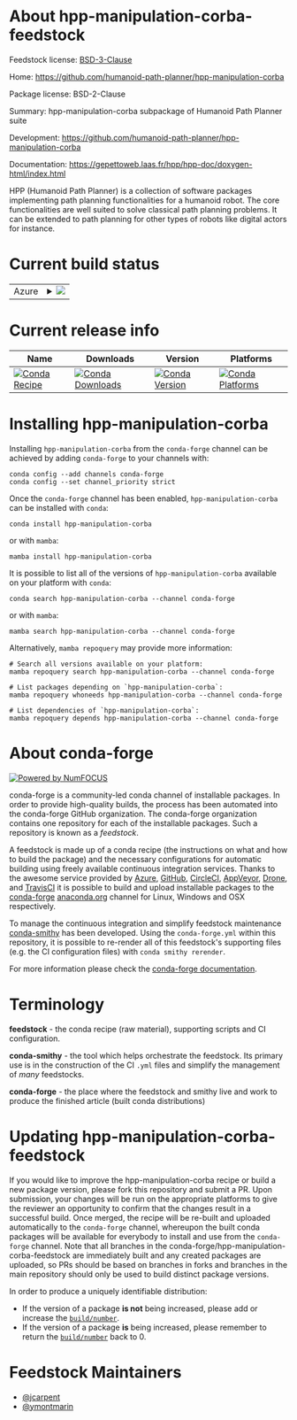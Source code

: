 About hpp-manipulation-corba-feedstock
======================================

Feedstock license: [BSD-3-Clause](https://github.com/conda-forge/hpp-manipulation-corba-feedstock/blob/main/LICENSE.txt)

Home: https://github.com/humanoid-path-planner/hpp-manipulation-corba

Package license: BSD-2-Clause

Summary: hpp-manipulation-corba subpackage of Humanoid Path Planner suite

Development: https://github.com/humanoid-path-planner/hpp-manipulation-corba

Documentation: https://gepettoweb.laas.fr/hpp/hpp-doc/doxygen-html/index.html

HPP (Humanoid Path Planner) is a collection of software packages implementing
path planning functionalities for a humanoid robot. The core functionalities are well
suited to solve classical path planning problems. It can be extended to path planning
for other types of robots like digital actors for instance.


Current build status
====================


<table>
    
  <tr>
    <td>Azure</td>
    <td>
      <details>
        <summary>
          <a href="https://dev.azure.com/conda-forge/feedstock-builds/_build/latest?definitionId=11244&branchName=main">
            <img src="https://dev.azure.com/conda-forge/feedstock-builds/_apis/build/status/hpp-manipulation-corba-feedstock?branchName=main">
          </a>
        </summary>
        <table>
          <thead><tr><th>Variant</th><th>Status</th></tr></thead>
          <tbody><tr>
              <td>linux_64_python3.10.____cpython</td>
              <td>
                <a href="https://dev.azure.com/conda-forge/feedstock-builds/_build/latest?definitionId=11244&branchName=main">
                  <img src="https://dev.azure.com/conda-forge/feedstock-builds/_apis/build/status/hpp-manipulation-corba-feedstock?branchName=main&jobName=linux&configuration=linux%20linux_64_python3.10.____cpython" alt="variant">
                </a>
              </td>
            </tr><tr>
              <td>linux_64_python3.11.____cpython</td>
              <td>
                <a href="https://dev.azure.com/conda-forge/feedstock-builds/_build/latest?definitionId=11244&branchName=main">
                  <img src="https://dev.azure.com/conda-forge/feedstock-builds/_apis/build/status/hpp-manipulation-corba-feedstock?branchName=main&jobName=linux&configuration=linux%20linux_64_python3.11.____cpython" alt="variant">
                </a>
              </td>
            </tr><tr>
              <td>linux_64_python3.12.____cpython</td>
              <td>
                <a href="https://dev.azure.com/conda-forge/feedstock-builds/_build/latest?definitionId=11244&branchName=main">
                  <img src="https://dev.azure.com/conda-forge/feedstock-builds/_apis/build/status/hpp-manipulation-corba-feedstock?branchName=main&jobName=linux&configuration=linux%20linux_64_python3.12.____cpython" alt="variant">
                </a>
              </td>
            </tr><tr>
              <td>linux_64_python3.13.____cp313</td>
              <td>
                <a href="https://dev.azure.com/conda-forge/feedstock-builds/_build/latest?definitionId=11244&branchName=main">
                  <img src="https://dev.azure.com/conda-forge/feedstock-builds/_apis/build/status/hpp-manipulation-corba-feedstock?branchName=main&jobName=linux&configuration=linux%20linux_64_python3.13.____cp313" alt="variant">
                </a>
              </td>
            </tr><tr>
              <td>linux_64_python3.9.____cpython</td>
              <td>
                <a href="https://dev.azure.com/conda-forge/feedstock-builds/_build/latest?definitionId=11244&branchName=main">
                  <img src="https://dev.azure.com/conda-forge/feedstock-builds/_apis/build/status/hpp-manipulation-corba-feedstock?branchName=main&jobName=linux&configuration=linux%20linux_64_python3.9.____cpython" alt="variant">
                </a>
              </td>
            </tr><tr>
              <td>osx_64_python3.10.____cpython</td>
              <td>
                <a href="https://dev.azure.com/conda-forge/feedstock-builds/_build/latest?definitionId=11244&branchName=main">
                  <img src="https://dev.azure.com/conda-forge/feedstock-builds/_apis/build/status/hpp-manipulation-corba-feedstock?branchName=main&jobName=osx&configuration=osx%20osx_64_python3.10.____cpython" alt="variant">
                </a>
              </td>
            </tr><tr>
              <td>osx_64_python3.11.____cpython</td>
              <td>
                <a href="https://dev.azure.com/conda-forge/feedstock-builds/_build/latest?definitionId=11244&branchName=main">
                  <img src="https://dev.azure.com/conda-forge/feedstock-builds/_apis/build/status/hpp-manipulation-corba-feedstock?branchName=main&jobName=osx&configuration=osx%20osx_64_python3.11.____cpython" alt="variant">
                </a>
              </td>
            </tr><tr>
              <td>osx_64_python3.12.____cpython</td>
              <td>
                <a href="https://dev.azure.com/conda-forge/feedstock-builds/_build/latest?definitionId=11244&branchName=main">
                  <img src="https://dev.azure.com/conda-forge/feedstock-builds/_apis/build/status/hpp-manipulation-corba-feedstock?branchName=main&jobName=osx&configuration=osx%20osx_64_python3.12.____cpython" alt="variant">
                </a>
              </td>
            </tr><tr>
              <td>osx_64_python3.13.____cp313</td>
              <td>
                <a href="https://dev.azure.com/conda-forge/feedstock-builds/_build/latest?definitionId=11244&branchName=main">
                  <img src="https://dev.azure.com/conda-forge/feedstock-builds/_apis/build/status/hpp-manipulation-corba-feedstock?branchName=main&jobName=osx&configuration=osx%20osx_64_python3.13.____cp313" alt="variant">
                </a>
              </td>
            </tr><tr>
              <td>osx_64_python3.9.____cpython</td>
              <td>
                <a href="https://dev.azure.com/conda-forge/feedstock-builds/_build/latest?definitionId=11244&branchName=main">
                  <img src="https://dev.azure.com/conda-forge/feedstock-builds/_apis/build/status/hpp-manipulation-corba-feedstock?branchName=main&jobName=osx&configuration=osx%20osx_64_python3.9.____cpython" alt="variant">
                </a>
              </td>
            </tr>
          </tbody>
        </table>
      </details>
    </td>
  </tr>
</table>

Current release info
====================

| Name | Downloads | Version | Platforms |
| --- | --- | --- | --- |
| [![Conda Recipe](https://img.shields.io/badge/recipe-hpp--manipulation--corba-green.svg)](https://anaconda.org/conda-forge/hpp-manipulation-corba) | [![Conda Downloads](https://img.shields.io/conda/dn/conda-forge/hpp-manipulation-corba.svg)](https://anaconda.org/conda-forge/hpp-manipulation-corba) | [![Conda Version](https://img.shields.io/conda/vn/conda-forge/hpp-manipulation-corba.svg)](https://anaconda.org/conda-forge/hpp-manipulation-corba) | [![Conda Platforms](https://img.shields.io/conda/pn/conda-forge/hpp-manipulation-corba.svg)](https://anaconda.org/conda-forge/hpp-manipulation-corba) |

Installing hpp-manipulation-corba
=================================

Installing `hpp-manipulation-corba` from the `conda-forge` channel can be achieved by adding `conda-forge` to your channels with:

```
conda config --add channels conda-forge
conda config --set channel_priority strict
```

Once the `conda-forge` channel has been enabled, `hpp-manipulation-corba` can be installed with `conda`:

```
conda install hpp-manipulation-corba
```

or with `mamba`:

```
mamba install hpp-manipulation-corba
```

It is possible to list all of the versions of `hpp-manipulation-corba` available on your platform with `conda`:

```
conda search hpp-manipulation-corba --channel conda-forge
```

or with `mamba`:

```
mamba search hpp-manipulation-corba --channel conda-forge
```

Alternatively, `mamba repoquery` may provide more information:

```
# Search all versions available on your platform:
mamba repoquery search hpp-manipulation-corba --channel conda-forge

# List packages depending on `hpp-manipulation-corba`:
mamba repoquery whoneeds hpp-manipulation-corba --channel conda-forge

# List dependencies of `hpp-manipulation-corba`:
mamba repoquery depends hpp-manipulation-corba --channel conda-forge
```


About conda-forge
=================

[![Powered by
NumFOCUS](https://img.shields.io/badge/powered%20by-NumFOCUS-orange.svg?style=flat&colorA=E1523D&colorB=007D8A)](https://numfocus.org)

conda-forge is a community-led conda channel of installable packages.
In order to provide high-quality builds, the process has been automated into the
conda-forge GitHub organization. The conda-forge organization contains one repository
for each of the installable packages. Such a repository is known as a *feedstock*.

A feedstock is made up of a conda recipe (the instructions on what and how to build
the package) and the necessary configurations for automatic building using freely
available continuous integration services. Thanks to the awesome service provided by
[Azure](https://azure.microsoft.com/en-us/services/devops/), [GitHub](https://github.com/),
[CircleCI](https://circleci.com/), [AppVeyor](https://www.appveyor.com/),
[Drone](https://cloud.drone.io/welcome), and [TravisCI](https://travis-ci.com/)
it is possible to build and upload installable packages to the
[conda-forge](https://anaconda.org/conda-forge) [anaconda.org](https://anaconda.org/)
channel for Linux, Windows and OSX respectively.

To manage the continuous integration and simplify feedstock maintenance
[conda-smithy](https://github.com/conda-forge/conda-smithy) has been developed.
Using the ``conda-forge.yml`` within this repository, it is possible to re-render all of
this feedstock's supporting files (e.g. the CI configuration files) with ``conda smithy rerender``.

For more information please check the [conda-forge documentation](https://conda-forge.org/docs/).

Terminology
===========

**feedstock** - the conda recipe (raw material), supporting scripts and CI configuration.

**conda-smithy** - the tool which helps orchestrate the feedstock.
                   Its primary use is in the construction of the CI ``.yml`` files
                   and simplify the management of *many* feedstocks.

**conda-forge** - the place where the feedstock and smithy live and work to
                  produce the finished article (built conda distributions)


Updating hpp-manipulation-corba-feedstock
=========================================

If you would like to improve the hpp-manipulation-corba recipe or build a new
package version, please fork this repository and submit a PR. Upon submission,
your changes will be run on the appropriate platforms to give the reviewer an
opportunity to confirm that the changes result in a successful build. Once
merged, the recipe will be re-built and uploaded automatically to the
`conda-forge` channel, whereupon the built conda packages will be available for
everybody to install and use from the `conda-forge` channel.
Note that all branches in the conda-forge/hpp-manipulation-corba-feedstock are
immediately built and any created packages are uploaded, so PRs should be based
on branches in forks and branches in the main repository should only be used to
build distinct package versions.

In order to produce a uniquely identifiable distribution:
 * If the version of a package **is not** being increased, please add or increase
   the [``build/number``](https://docs.conda.io/projects/conda-build/en/latest/resources/define-metadata.html#build-number-and-string).
 * If the version of a package **is** being increased, please remember to return
   the [``build/number``](https://docs.conda.io/projects/conda-build/en/latest/resources/define-metadata.html#build-number-and-string)
   back to 0.

Feedstock Maintainers
=====================

* [@jcarpent](https://github.com/jcarpent/)
* [@ymontmarin](https://github.com/ymontmarin/)

